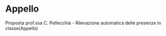 # Appello
Proposta prof.ssa C. Pellecchia - Rilevazione automatica delle presenze in classe(Appello)
